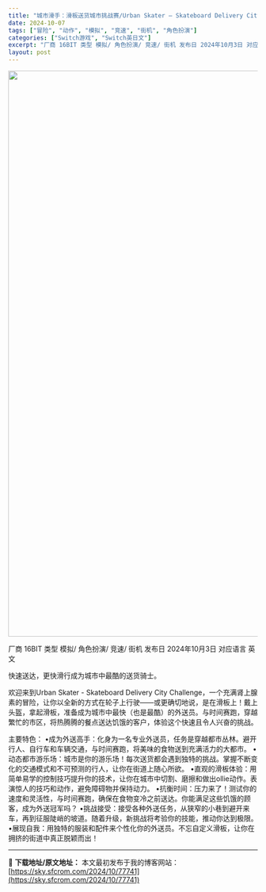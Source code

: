 ```yaml
---
title: "城市滑手：滑板送货城市挑战赛/Urban Skater – Skateboard Delivery City Challenge+更新v1.0.0 Switch NSP英文"
date: 2024-10-07
tags: ["冒险", "动作", "模拟", "竞速", "街机", "角色扮演"]
categories: ["Switch游戏", "Switch英日文"]
excerpt: "厂商 16BIT 类型 模拟/ 角色扮演/ 竞速/ 街机 发布日 2024年10月3日 对应语言 英文 快速送达，更快滑行成为城市中最酷的送货骑士。 欢迎来到Urban Skater - Skateboard Delivery City Challenge，一个充满肾上腺素的冒险，让你以全新的方式在&hellip;"
layout: post
---
```


<img class="aligncenter size-full wp-image-77742" src="https://sky.sfcrom.com/wp-content/uploads/2024/10/2024100709392448.webp" alt="" width="700" height="1142" />

厂商 16BIT
类型 模拟/ 角色扮演/ 竞速/ 街机
发布日 2024年10月3日
对应语言 英文

快速送达，更快滑行成为城市中最酷的送货骑士。

欢迎来到Urban Skater - Skateboard Delivery City Challenge，一个充满肾上腺素的冒险，让你以全新的方式在轮子上行驶——或更确切地说，是在滑板上！戴上头盔，拿起滑板，准备成为城市中最快（也是最酷）的外送员。与时间赛跑，穿越繁忙的市区，将热腾腾的餐点送达饥饿的客户，体验这个快速且令人兴奋的挑战。

主要特色：
•成为外送高手：化身为一名专业外送员，任务是穿越都市丛林。避开行人、自行车和车辆交通，与时间赛跑，将美味的食物送到充满活力的大都市。
•动态都市游乐场：城市是你的游乐场！每次送货都会遇到独特的挑战。掌握不断变化的交通模式和不可预测的行人，让你在街道上随心所欲。
•直观的滑板体验：用简单易学的控制技巧提升你的技术，让你在城市中切割、磨擦和做出ollie动作。表演惊人的技巧和动作，避免障碍物并保持动力。
•抗衡时间：压力来了！测试你的速度和灵活性，与时间赛跑，确保在食物变冷之前送达。你能满足这些饥饿的顾客，成为外送冠军吗？
•挑战接受：接受各种外送任务，从狭窄的小巷到避开来车，再到征服陡峭的坡道。随着升级，新挑战将考验你的技能，推动你达到极限。
•展现自我：用独特的服装和配件来个性化你的外送员。不忘自定义滑板，让你在拥挤的街道中真正脱颖而出！

---
📖 **下载地址/原文地址：** 本文最初发布于我的博客网站：[https://sky.sfcrom.com/2024/10/77741](https://sky.sfcrom.com/2024/10/77741)
